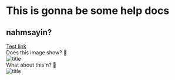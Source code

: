 # This is gonna be some help docs
## nahmsayin?
[Test link](/)  
Does this image show? 🤔  
![title](/favicon.ico)  
What about this'n? 🤔  
![title](../favicon.ico)  